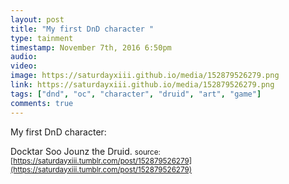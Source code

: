 ```yaml
---
layout: post
title: "My first DnD character "
type: tainment
timestamp: November 7th, 2016 6:50pm
audio: 
video: 
image: https://saturdayxiii.github.io/media/152879526279.png
link: https://saturdayxiii.github.io/media/152879526279.png
tags: ["dnd", "oc", "character", "druid", "art", "game"]
comments: true
---
```

My first DnD character: 

Docktar Soo Jounz the Druid.
<small>source: [https://saturdayxiii.tumblr.com/post/152879526279](https://saturdayxiii.tumblr.com/post/152879526279)</small>
